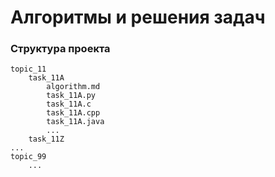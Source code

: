 # Алгоритмы и решения задач

### Структура проекта
```
topic_11
    task_11A
        algorithm.md
        task_11A.py
        task_11A.c
        task_11A.cpp
        task_11A.java
        ...
    task_11Z
...
topic_99
    ...
```
